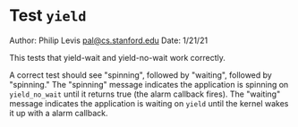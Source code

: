 Test `yield`
====================
Author: Philip Levis <pal@cs.stanford.edu>
Date: 1/21/21

This tests that yield-wait and yield-no-wait work correctly.

A correct test should see "spinning", followed by "waiting",
followed by "spinning." The "spinning" message indicates the 
application is spinning on `yield_no_wait` until it returns true
(the alarm callback fires). The "waiting" message indicates the
application is waiting on `yield` until the kernel wakes it up
with a alarm callback.

